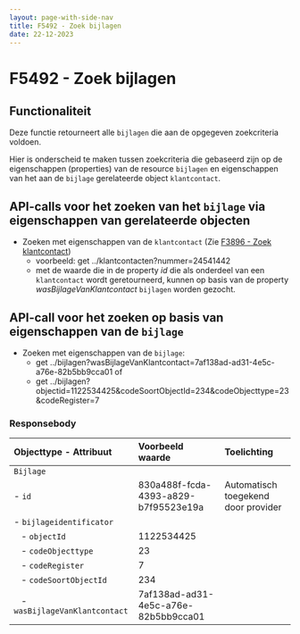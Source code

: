 ```yaml
---
layout: page-with-side-nav
title: F5492 - Zoek bijlagen
date: 22-12-2023
---
```


# F5492 - Zoek bijlagen

## Functionaliteit

Deze functie retourneert alle `bijlagen` die aan de opgegeven zoekcriteria voldoen.

Hier is onderscheid te maken tussen zoekcriteria die gebaseerd zijn op de eigenschappen (properties) van de resource `bijlagen` en eigenschappen van het aan de `bijlage` gerelateerde object `klantcontact`.

## API-calls voor het zoeken van het `bijlage` via eigenschappen van gerelateerde objecten

- Zoeken met eigenschappen van de `klantcontact` (Zie [F3896 - Zoek klantcontact](./3868.md))
  - voorbeeld: get ../klantcontacten?nummer=24541442
  - met de waarde die in de property *id* die als onderdeel van een `klantcontact` wordt geretourneerd, kunnen op basis van de property *wasBijlageVanKlantcontact* `bijlagen` worden gezocht.

## API-call voor het zoeken op basis van eigenschappen van de `bijlage` 

- Zoeken met eigenschappen van de `bijlage`: 
  - get ../bijlagen?wasBijlageVanKlantcontact=7af138ad-ad31-4e5c-a76e-82b5bb9cca01 of 
  - get ../bijlagen?objectid=1122534425&codeSoortObjectId=234&codeObjecttype=23&codeRegister=7


### Responsebody

| Objecttype - Attribuut | Voorbeeld waarde | Toelichting |
| :----------- | :----------- | :----------- |
| `Bijlage` | | |
| - `id` | 830a488f-fcda-4393-a829-b7f95523e19a | Automatisch toegekend door provider |
| - `bijlageidentificator` |  |  | 
| &nbsp;&nbsp; - `objectId` | 1122534425 | |
| &nbsp;&nbsp; - `codeObjecttype` | 23 | | 
| &nbsp;&nbsp; - `codeRegister` | 7 | |
| &nbsp;&nbsp; - `codeSoortObjectId` | 234 |
| &nbsp;&nbsp; - `wasBijlageVanKlantcontact` | 7af138ad-ad31-4e5c-a76e-82b5bb9cca01 |  |